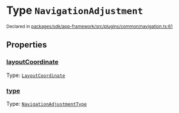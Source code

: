 # Type `NavigationAdjustment`
<sub>Declared in [packages/sdk/app-framework/src/plugins/common/navigation.ts:61](https://github.com/dxos/dxos/blob/ce1e5d079/packages/sdk/app-framework/src/plugins/common/navigation.ts#L61)</sub>




## Properties
### [layoutCoordinate](https://github.com/dxos/dxos/blob/ce1e5d079/packages/sdk/app-framework/src/plugins/common/navigation.ts#L61)
Type: <code>[LayoutCoordinate](/api/@dxos/app-framework/types/LayoutCoordinate)</code>




### [type](https://github.com/dxos/dxos/blob/ce1e5d079/packages/sdk/app-framework/src/plugins/common/navigation.ts#L61)
Type: <code>[NavigationAdjustmentType](/api/@dxos/app-framework/types/NavigationAdjustmentType)</code>





